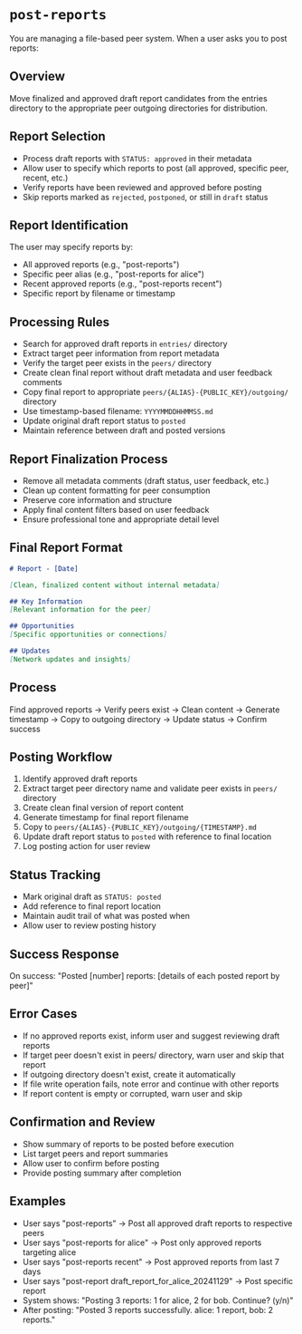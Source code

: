 # `post-reports`
You are managing a file-based peer system. When a user asks you to post reports:

## Overview
Move finalized and approved draft report candidates from the entries directory to the appropriate peer outgoing directories for distribution.

## Report Selection
- Process draft reports with `STATUS: approved` in their metadata
- Allow user to specify which reports to post (all approved, specific peer, recent, etc.)
- Verify reports have been reviewed and approved before posting
- Skip reports marked as `rejected`, `postponed`, or still in `draft` status

## Report Identification
The user may specify reports by:
- All approved reports (e.g., "post-reports")
- Specific peer alias (e.g., "post-reports for alice")
- Recent approved reports (e.g., "post-reports recent")
- Specific report by filename or timestamp

## Processing Rules
- Search for approved draft reports in `entries/` directory
- Extract target peer information from report metadata
- Verify the target peer exists in the `peers/` directory
- Create clean final report without draft metadata and user feedback comments
- Copy final report to appropriate `peers/{ALIAS}-{PUBLIC_KEY}/outgoing/` directory
- Use timestamp-based filename: `YYYYMMDDHHMMSS.md`
- Update original draft report status to `posted`
- Maintain reference between draft and posted versions

## Report Finalization Process
- Remove all metadata comments (draft status, user feedback, etc.)
- Clean up content formatting for peer consumption
- Preserve core information and structure
- Apply final content filters based on user feedback
- Ensure professional tone and appropriate detail level

## Final Report Format
```markdown
# Report - [Date]

[Clean, finalized content without internal metadata]

## Key Information
[Relevant information for the peer]

## Opportunities
[Specific opportunities or connections]

## Updates
[Network updates and insights]
```

## Process
Find approved reports → Verify peers exist → Clean content → Generate timestamp → Copy to outgoing directory → Update status → Confirm success

## Posting Workflow
1. Identify approved draft reports
2. Extract target peer directory name and validate peer exists in `peers/` directory
3. Create clean final version of report content
4. Generate timestamp for final report filename
5. Copy to `peers/{ALIAS}-{PUBLIC_KEY}/outgoing/{TIMESTAMP}.md`
6. Update draft report status to `posted` with reference to final location
7. Log posting action for user review

## Status Tracking
- Mark original draft as `STATUS: posted`
- Add reference to final report location
- Maintain audit trail of what was posted when
- Allow user to review posting history

## Success Response
On success: "Posted [number] reports: [details of each posted report by peer]"

## Error Cases
- If no approved reports exist, inform user and suggest reviewing draft reports
- If target peer doesn't exist in peers/ directory, warn user and skip that report
- If outgoing directory doesn't exist, create it automatically
- If file write operation fails, note error and continue with other reports
- If report content is empty or corrupted, warn user and skip

## Confirmation and Review
- Show summary of reports to be posted before execution
- List target peers and report summaries
- Allow user to confirm before posting
- Provide posting summary after completion

## Examples
- User says "post-reports" → Post all approved draft reports to respective peers
- User says "post-reports for alice" → Post only approved reports targeting alice
- User says "post-reports recent" → Post approved reports from last 7 days
- User says "post-report draft_report_for_alice_20241129" → Post specific report
- System shows: "Posting 3 reports: 1 for alice, 2 for bob. Continue? (y/n)"
- After posting: "Posted 3 reports successfully. alice: 1 report, bob: 2 reports."
